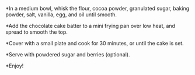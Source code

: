 *In a medium bowl, whisk the flour, cocoa powder, granulated sugar, baking powder, salt, vanilla, egg, and oil until      smooth.

*Add the chocolate cake batter to a mini frying pan over low heat, and spread to smooth the top.

*Cover with a small plate and cook for 30 minutes, or until the cake is set.

*Serve with powdered sugar and berries (optional).

*Enjoy!